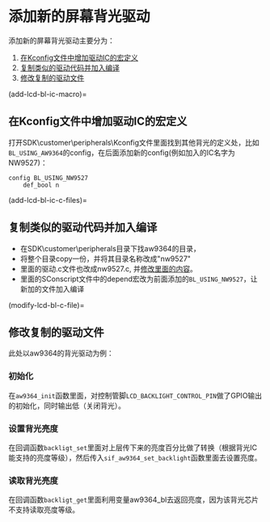 # 添加新的屏幕背光驱动


添加新的屏幕背光驱动主要分为：  
1. [在Kconfig文件中增加驱动IC的宏定义](add-lcd-bl-ic-macro)
1. [复制类似的驱动代码并加入编译](add-lcd-bl-ic-c-files)
1. [修改复制的驱动文件](modify-lcd-bl-c-file)




(add-lcd-bl-ic-macro)=
## 在Kconfig文件中增加驱动IC的宏定义

打开SDK\customer\peripherals\Kconfig文件里面找到其他背光的定义处，比如`BL_USING_AW9364`的config，在后面添加新的config(例如加入的IC名字为NW9527)：
```
config BL_USING_NW9527
    def_bool n
```

(add-lcd-bl-ic-c-files)=
## 复制类似的驱动代码并加入编译
- 在SDK\customer\peripherals目录下找aw9364的目录，
- 将整个目录copy一份，并将其目录名称改成"nw9527"
- 里面的驱动.c文件也改成nw9527.c, 并[修改里面的内容](modify-lcd-bl-c-file)。
- 里面的SConscript文件中的depend宏改为前面添加的`BL_USING_NW9527`，让新加的文件加入编译



(modify-lcd-bl-c-file)=
## 修改复制的驱动文件
此处以aw9364的背光驱动为例：
### 初始化
在`aw9364_init`函数里面，对控制管脚`LCD_BACKLIGHT_CONTROL_PIN`做了GPIO输出的初始化，同时输出低（关闭背光）。


### 设置背光亮度
在回调函数`backligt_set`里面对上层传下来的亮度百分比做了转换（根据背光IC能支持的亮度等级），然后传入`sif_aw9364_set_backlight`函数里面去设置亮度。


### 读取背光亮度
在回调函数`backligt_get`里面利用变量aw9364_bl去返回亮度，因为该背光芯片不支持读取亮度等级。